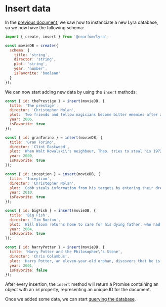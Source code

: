 # Insert data

In the [previous document](./creating-a-database.md), we saw how to instanciate a new Lyra database, so we now have the following schema:

```js
import { create, insert } from '@nearfom/lyra';

const movieDB = create({
  schema: {
    title: 'string',
    director: 'string',
    plot: 'string',
    year: 'number',
    isFavorite: 'boolean'
  }
});
```

We can now start adding new data by using the `insert` methods:

```js
const { id: thePrestige } = insert(movieDB, {
  title: 'The prestige',
  director: 'Christopher Nolan',
  plot: 'Two friends and fellow magicians become bitter enemies after a sudden tragedy. As they devote themselves to this rivalry, they make sacrifices that bring them fame but with terrible consequences.',
  year: 2006,
  isFavorite: true
});

const { id: granTorino } = insert(movieDB, {
  title: 'Gran Torino',
  director: 'Clint Eastwood',
  plot: 'When Walt Kowalski\'s neighbour, Thao, tries to steal his 1972 Gran Torino, he decides to help him reform. However, Walt gets involved in a feud with a local gang leader when he saves Thao from them.',
  year: 2009,
  isFavorite: true
});

const { id: inception } = insert(movieDB, {
  title: 'Inception',
  director: 'Christopher Nolan',
  plot: 'Cobb steals information from his targets by entering their dreams. Saito offers to wipe clean Cobb\'s criminal history as payment for performing an inception on his sick competitor\'s son.',
  year: 2010,
  isFavorite: true
});

const { id: bigFish } = insert(movieDB, {
  title: 'Big Fish',
  director: 'Tim Burton',
  plot: 'Will Bloom returns home to care for his dying father, who had a penchant for telling unbelievable stories. After he passes away, Will tries to find out if his tales were really true.',
  year: 2004,
  isFavorite: true
});

const { id: harryPotter } = insert(movieDB, {
  title: 'Harry Potter and the Philosopher\'s Stone',
  director: 'Chris Columbus',
  plot: 'Harry Potter, an eleven-year-old orphan, discovers that he is a wizard and is invited to study at Hogwarts. Even as he escapes a dreary life and enters a world of magic, he finds trouble awaiting him.',
  year: 2001,
  isFavorite: false
});
```

After every insertion, the `insert` method will return a Promise containing an object with an `id` property, representing an unique ID for the document.

Once we added some data, we can start [querying the database](./search.md).
